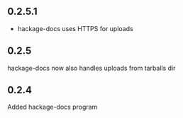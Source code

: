 ## 0.2.5.1

* hackage-docs uses HTTPS for uploads

## 0.2.5

hackage-docs now also handles uploads from tarballs dir

## 0.2.4

Added hackage-docs program
